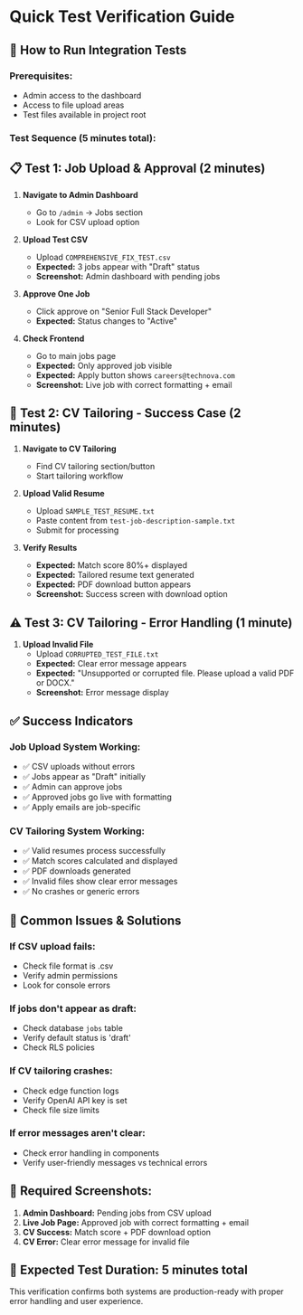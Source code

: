 # Quick Test Verification Guide

## 🚀 How to Run Integration Tests

### Prerequisites:
- Admin access to the dashboard
- Access to file upload areas
- Test files available in project root

### Test Sequence (5 minutes total):

## 📋 Test 1: Job Upload & Approval (2 minutes)

1. **Navigate to Admin Dashboard**
   - Go to `/admin` → Jobs section
   - Look for CSV upload option

2. **Upload Test CSV**
   - Upload `COMPREHENSIVE_FIX_TEST.csv`
   - **Expected:** 3 jobs appear with "Draft" status
   - **Screenshot:** Admin dashboard with pending jobs

3. **Approve One Job**
   - Click approve on "Senior Full Stack Developer" 
   - **Expected:** Status changes to "Active"

4. **Check Frontend**
   - Go to main jobs page
   - **Expected:** Only approved job visible
   - **Expected:** Apply button shows `careers@technova.com`
   - **Screenshot:** Live job with correct formatting + email

## 🤖 Test 2: CV Tailoring - Success Case (2 minutes)

1. **Navigate to CV Tailoring**
   - Find CV tailoring section/button
   - Start tailoring workflow

2. **Upload Valid Resume**
   - Upload `SAMPLE_TEST_RESUME.txt`
   - Paste content from `test-job-description-sample.txt`
   - Submit for processing

3. **Verify Results**
   - **Expected:** Match score 80%+ displayed
   - **Expected:** Tailored resume text generated
   - **Expected:** PDF download button appears
   - **Screenshot:** Success screen with download option

## ⚠️ Test 3: CV Tailoring - Error Handling (1 minute)

1. **Upload Invalid File**
   - Upload `CORRUPTED_TEST_FILE.txt`
   - **Expected:** Clear error message appears
   - **Expected:** "Unsupported or corrupted file. Please upload a valid PDF or DOCX."
   - **Screenshot:** Error message display

## ✅ Success Indicators

### Job Upload System Working:
- ✅ CSV uploads without errors
- ✅ Jobs appear as "Draft" initially  
- ✅ Admin can approve jobs
- ✅ Approved jobs go live with formatting
- ✅ Apply emails are job-specific

### CV Tailoring System Working:
- ✅ Valid resumes process successfully
- ✅ Match scores calculated and displayed
- ✅ PDF downloads generated
- ✅ Invalid files show clear error messages
- ✅ No crashes or generic errors

## 🚨 Common Issues & Solutions

### If CSV upload fails:
- Check file format is .csv
- Verify admin permissions
- Look for console errors

### If jobs don't appear as draft:
- Check database `jobs` table
- Verify default status is 'draft'
- Check RLS policies

### If CV tailoring crashes:
- Check edge function logs
- Verify OpenAI API key is set
- Check file size limits

### If error messages aren't clear:
- Check error handling in components
- Verify user-friendly messages vs technical errors

## 📸 Required Screenshots:

1. **Admin Dashboard:** Pending jobs from CSV upload
2. **Live Job Page:** Approved job with correct formatting + email
3. **CV Success:** Match score + PDF download option  
4. **CV Error:** Clear error message for invalid file

## 🎯 Expected Test Duration: 5 minutes total

This verification confirms both systems are production-ready with proper error handling and user experience.